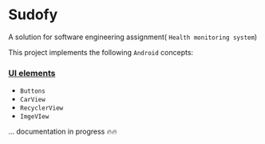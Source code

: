 # Sudofy
A solution for software engineering assignment( `Health monitoring system`)

This project implements the following `Android` concepts:

### [UI elements](https://data-flair.training/blogs/android-ui-controls/)

- `Buttons`
- `CarView`
- `RecyclerView`
- `ImgeVIew`

... documentation in progress 🔥🔥
